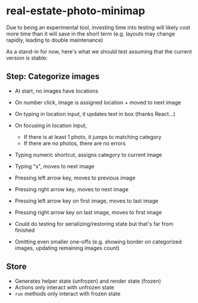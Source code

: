 # real-estate-photo-minimap
Due to being an experimental tool, investing time into testing will likely cost more time than it will save in the short term (e.g. layouts may change rapidly, leading to double maintenance)

As a stand-in for now, here's what we should test assuming that the current version is stable:

## Step: Categorize images
- At start, no images have locations
- On number click, image is assigned location + moved to next image
- On typing in location input, it updates text in box (thanks React...)
- On focusing in location input,
  - If there is at least 1 photo, it jumps to matching category
  - If there are no photos, there are no errors

- Typing numeric shortcut, assigns category to current image
- Typing "s", moves to next image
- Pressing left arrow key, moves to previous image
- Pressing right arrow key, moves to next image

- Pressing left arrow key on first image, moves to last image
- Pressing right arrow key on last image, moves to first image

- Could do testing for serializing/restoring state but that's far from finished
- Omitting even smaller one-offs (e.g. showing border on categorized images, updating remaining images count)

## Store
- Generates helper state (unfrozen) and render state (frozen)
- Actions only interact with unfrozen state
- `run` methods only interact with frozen state
